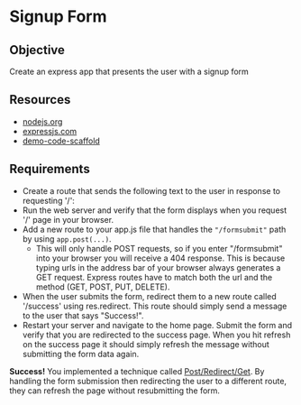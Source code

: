 Signup Form
==========

Objective
----------
Create an express app that presents the user with a signup form

Resources
---------
- <a href="http://nodejs.org/">nodejs.org</a>
- <a href="http://expressjs.com/">expressjs.com</a> 
- <a href="https://github.com/RefactorU/Jan2016-DemoCode/tree/master/week6/scaffold">demo-code-scaffold</a>

Requirements
---------
- Create a route that sends the following text to the user in response to requesting '/': 
- Run the web server and verify that the form displays when you request '/' page in your browser.
- Add a new route to your app.js file that handles the <code>"/formsubmit"</code> path by using <code>app.post(...)</code>.
    - This will only handle POST requests, so if you enter "/formsubmit" into your browser you will receive a 404 response. This is because typing urls in the address bar of your browser always generates a GET request. Express routes have to match both the url and the method (GET, POST, PUT, DELETE).
- When the user submits the form, redirect them to a new route called '/success' using res.redirect. This route should simply send a message to the user that says "Success!".
- Restart your server and navigate to the home page. Submit the form and verify that you are redirected to the success page. When you hit refresh on the success page it should simply refresh the message without submitting the form data again.

<strong>Success!</strong> You implemented a technique called <a href="http://en.wikipedia.org/wiki/Post/Redirect/Get">Post/Redirect/Get</a>. By handling the form submission then redirecting the user to a different route, they can refresh the page without resubmitting the form.